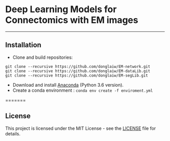 # Deep Learning Models for Connectomics with EM images
----------------------------

## Installation

* Clone and build repositories: 
```
git clone --recursive https://github.com/donglaiw/EM-network.git
git clone --recursive https://github.com/donglaiw/EM-dataLib.git
git clone --recursive https://github.com/donglaiw/EM-segLib.git
```
* Download and install [Anaconda](https://www.anaconda.com/download/) (Python 3.6 version).
* Create a conda environment :  `conda env create -f enviroment.yml`

=======

## License
This project is licensed under the MIT License - see the [LICENSE](https://github.com/zudi-lin/synapse_pytorch/blob/master/LICENSE) file for details.


